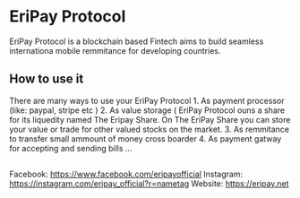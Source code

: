 # EriPay Protocol
EriPay Protocol is a blockchain based Fintech aims to build seamless internationa mobile remmitance for developing countries. 
## How to use it
There are many ways to use your EriPay Protocol
    1. As payment processor (like: paypal, stripe etc )
    2. As value storage ( EriPay Protocol ouns a share for its liquedity named The Eripay Share. On The EriPay Share you can store your value or trade              for other valued stocks on the market.
    3. As remmitance to transfer small ammount of money cross boarder
    4. As payment gatway for accepting and sending bills 
    ...
##
Facebook:   https://www.facebook.com/eripayofficial
Instagram:  https://instagram.com/eripay_official?r=nametag
Website:    https://eripay.net

